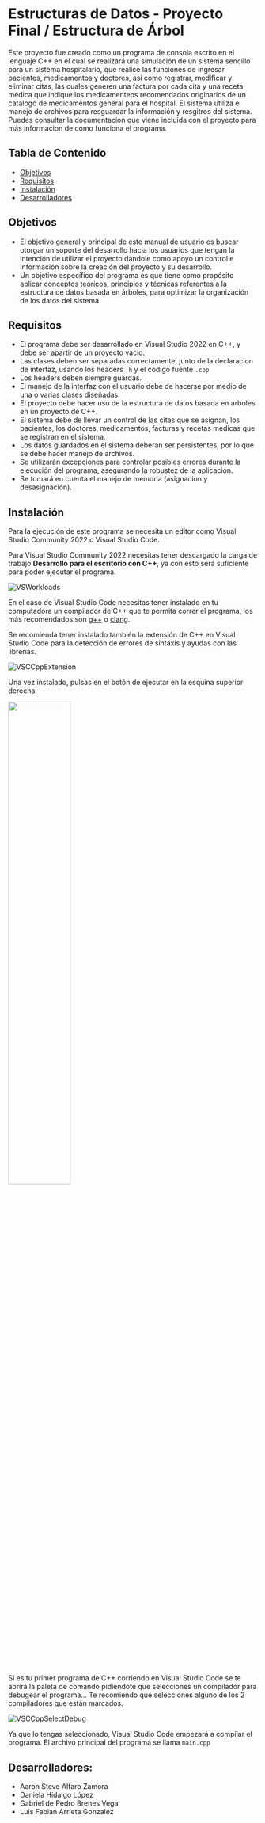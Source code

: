# Estructuras de Datos - Proyecto Final / Estructura de Árbol
Este proyecto fue creado como un programa de consola escrito en el lenguaje C++ en el cual se realizará una simulación de un sistema sencillo para un sistema hospitalario, que realice las funciones de ingresar pacientes, medicamentos y doctores, así como registrar, modificar y eliminar citas, las cuales generen una factura por cada cita y una receta médica que indique los medicamenteos recomendados originarios de un catálogo de medicamentos general para el hospital. El sistema utiliza el manejo de archivos para resguardar la información y resgitros del sistema.
Puedes consultar la documentacion que viene incluida con el proyecto para más informacion de como funciona el programa.

## Tabla de Contenido
* [Objetivos](#objetivos)
* [Requisitos](#requisitos)
* [Instalación](#instalación)
* [Desarrolladores](#desarrolladores)

## Objetivos
- El objetivo general y principal de este manual de usuario es buscar otorgar un soporte del desarrollo hacia los usuarios que tengan la intención de utilizar el proyecto dándole como apoyo un control e información sobre la creación del proyecto y su desarrollo.
- Un objetivo específico del programa es que tiene como propósito aplicar conceptos teóricos, principios y técnicas referentes a la estructura de datos basada en árboles, para optimizar la organización de los datos del sistema.

## Requisitos
- El programa debe ser desarrollado en Visual Studio 2022 en C++, y debe ser apartir de un proyecto vacio.
- Las clases deben ser separadas correctamente, junto de la declaracion de interfaz, usando los headers ```.h``` y el codigo fuente ```.cpp```
- Los headers deben siempre guardas.
- El manejo de la interfaz con el usuario debe de hacerse por medio de una o varias clases diseñadas.
- El proyecto debe hacer uso de la estructura de datos basada en arboles en un proyecto de C++.
- El sistema debe de llevar un control de las citas que se asignan, los pacientes, los doctores, medicamentos, facturas y recetas medicas que se registran en el sistema.
- Los datos guardados en el sistema deberan ser persistentes, por lo que se debe hacer manejo de archivos.
- Se utilizarán excepciones para controlar posibles errores durante la ejecución del programa, asegurando la robustez de la aplicación.
- Se tomará en cuenta el manejo de memoria (asignacion y desasignación).

## Instalación
Para la ejecución de este programa se necesita un editor como Visual Studio Community 2022 o Visual Studio Code.

Para Visual Studio Community 2022 necesitas tener descargado la carga de trabajo **Desarrollo para el escritorio con C++**, ya con esto será suficiente para poder ejecutar el programa.

![VSWorkloads](https://github.com/MegaPredator360/ED_EXTRACLASE2/assets/48075699/f2c055a2-7159-472a-93d8-67d0cb42baf5)

En el caso de Visual Studio Code necesitas tener instalado en tu computadora un compilador de C++ que te permita correr el programa, los más recomendados son [g++](https://www.msys2.org/) o [clang](https://clang.llvm.org/get_started.html).

Se recomienda tener instalado también la extensión de C++ en Visual Studio Code para la detección de errores de sintaxis y ayudas con las librerías. 

![VSCCppExtension](https://github.com/MegaPredator360/ED_EXTRACLASE2/assets/48075699/7ac6aa7e-40f1-486e-895d-b304a83484cb)

Una vez instalado, pulsas en el botón de ejecutar en la esquina superior derecha.

<img src="https://github.com/MegaPredator360/ED_EXTRACLASE2/assets/48075699/c42286d5-9cad-4a76-9a1e-7764f620b349" width="50%">

Si es tu primer programa de C++ corriendo en Visual Studio Code se te abrirá la paleta de comando pidiendote que selecciones un compilador para debugear el programa...
Te recomiendo que selecciones alguno de los 2 compiladores que están marcados.

![VSCCppSelectDebug](https://github.com/MegaPredator360/ED_EXTRACLASE2/assets/48075699/81a6430d-0e8b-4265-9410-2b88ef083c6c)

Ya que lo tengas seleccionado, Visual Studio Code empezará a compílar el programa. El archivo principal del programa se llama ```main.cpp```

## Desarrolladores:

* Aaron Steve Alfaro Zamora
* Daniela Hidalgo López
* Gabriel de Pedro Brenes Vega
* Luis Fabian Arrieta Gonzalez
